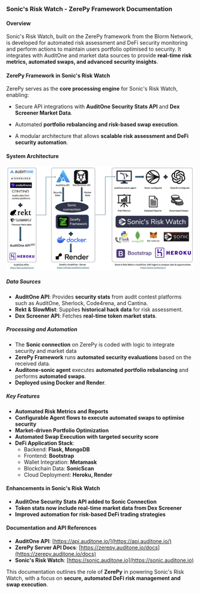 ### **Sonic's Risk Watch - ZerePy Framework Documentation**

#### **Overview**
Sonic's Risk Watch, built on the ZerePy framework from the Blorm Network, is developed for automated risk assessment and DeFi security monitoring and perform actions to maintain users portfolio optimised to security. It integrates with AuditOne and market data sources to provide **real-time risk metrics, automated swaps, and advanced security insights**.

#### **ZerePy Framework in Sonic's Risk Watch**
ZerePy serves as the **core processing engine** for Sonic's Risk Watch, enabling:

- Secure API integrations with **AuditOne Security Stats API** and **Dex Screener Market Data**.

- Automated **portfolio rebalancing and risk-based swap execution**.

- A modular architecture that allows **scalable risk assessment and DeFi security automation**.

#### **System Architecture**
![Sonic's Risk Watch](static/img/zerepy_server.png)

##### **Data Sources**
- **AuditOne API**: Provides **security stats** from audit contest platforms such as AuditOne, Sherlock, Code4rena, and Cantina.
- **Rekt & SlowMist**: Supplies **historical hack data** for risk assessment.
- **Dex Screener API**: Fetches **real-time token market stats**.

##### **Processing and Automation**
- The **Sonic connection** on ZerePy is coded with logic to integrate security and market data
- **ZerePy Framework** runs **automated security evaluations** based on the received data.
- **Auditone-sonic agent** executes **automated portfolio rebalancing** and performs **automated swaps**.
- **Deployed using Docker and Render**.

##### **Key Features**
- **Automated Risk Metrics and Reports**
- **Configurable Agent flows to execute automated swaps to optimise security**
- **Market-driven Portfolio Optimization**
- **Automated Swap Execution with targeted security score**
- **DeFi Application Stack**:
  - Backend: **Flask, MongoDB**
  - Frontend: **Bootstrap**
  - Wallet Integration: **Metamask**
  - Blockchain Data: **SonicScan**
  - Cloud Deployment: **Heroku, Render**

#### **Enhancements in Sonic's Risk Watch**
- **AuditOne Security Stats API added to Sonic Connection**
- **Token stats now include real-time market data from Dex Screener**
- **Improved automation for risk-based DeFi trading strategies**

#### **Documentation and API References**
- **AuditOne API**: [https://api.auditone.io/](https://api.auditone.io/)
- **ZerePy Server API Docs**: [https://zerepy.auditone.io/docs](https://zerepy.auditone.io/docs)
- **Sonic's Risk Watch**: [https://sonic.auditone.io](https://sonic.auditone.io)

This documentation outlines the role of **ZerePy** in powering Sonic's Risk Watch, with a focus on **secure, automated DeFi risk management and swap execution**.